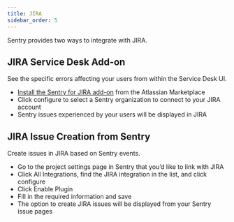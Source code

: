 ```yaml
---
title: JIRA
sidebar_order: 5
---
```


Sentry provides two ways to integrate with JIRA.

## JIRA Service Desk Add-on

See the specific errors affecting your users from within the Service Desk UI.

-   [Install the Sentry for JIRA add-on](https://marketplace.atlassian.com/plugins/sentry.io.jira_ac/cloud/overview) from the Atlassian Marketplace
-   Click configure to select a Sentry organization to connect to your JIRA account
-   Sentry issues experienced by your users will be displayed in JIRA

## JIRA Issue Creation from Sentry

Create issues in JIRA based on Sentry events.

-   Go to the project settings page in Sentry that you’d like to link with JIRA
-   Click All Integrations, find the JIRA integration in the list, and click configure
-   Click Enable Plugin
-   Fill in the required information and save
-   The option to create JIRA issues will be displayed from your Sentry issue pages
